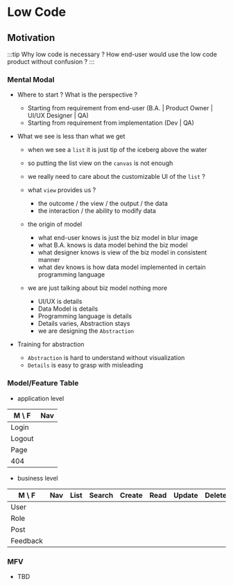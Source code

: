 # Low Code

## Motivation

:::tip
Why low code is necessary ? How end-user would use the low code product without confusion ?
:::

### Mental Modal

- Where to start ? What is the perspective ?

  - Starting from requirement from end-user (B.A. | Product Owner | UI/UX Designer | QA)
  - Starting from requirement from implementation (Dev | QA)

- What we see is less than what we get

  - when we see a `list` it is just tip of the iceberg above the water
  - so putting the list view on the `canvas` is not enough
  - we really need to care about the customizable UI of the `list` ?
  - what `view` provides us ?
    - the outcome / the view / the output / the data
    - the interaction / the ability to modify data
  - the origin of model

    - what end-user knows is just the biz model in blur image
    - what B.A. knows is data model behind the biz model
    - what designer knows is view of the biz model in consistent manner
    - what dev knows is how data model implemented in certain programming language

  - we are just talking about biz model nothing more
    - UI/UX is details
    - Data Model is details
    - Programming language is details
    - Details varies, Abstraction stays
    - we are designing the `Abstraction`

- Training for abstraction
  - `Abstraction` is hard to understand without visualization
  - `Details` is easy to grasp with misleading

### Model/Feature Table

- application level

| M \ F  | Nav |
| ------ | --: |
| Login  |     |
| Logout |     |
| Page   |     |
| 404    |     |

- business level

| M \ F    | Nav | List | Search | Create | Read | Update | Delete |
| -------- | --: | ---: | -----: | -----: | ---: | -----: | -----: |
| User     |     |      |        |        |      |        |        |
| Role     |     |      |        |        |      |        |        |
| Post     |     |      |        |        |      |        |        |
| Feedback |     |      |        |        |      |        |        |

### MFV

- TBD
